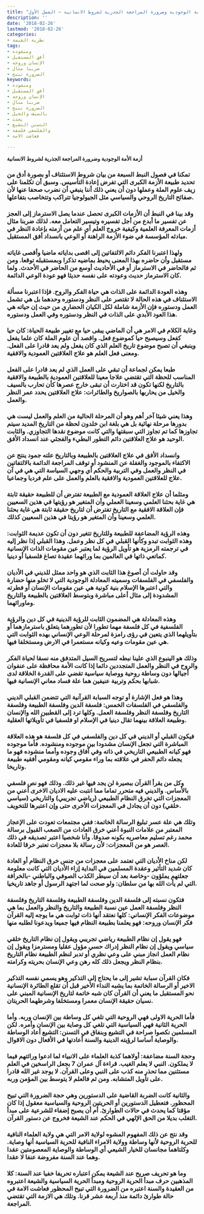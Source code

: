 ```yaml
---
title: "أزمة الأمة الوجودية وضرورة المراجعة الجذرية لشروط الانسانية – الفصل الأول"
description: ''
date: '2018-02-26'
lastmod: '2018-02-26'
categories:
- نظرية القيمة
tags:
- ومنشوده
- أفق المستقبل
- الإنسان وروحه
- ضربنا مثال
- الضرورة تبيح
keywords:
- ومنشوده
- أفق المستقبل
- الإنسان وروحه
- ضربنا مثال
- الضرورة تبيح
- بالسيف والخيل
- يحدث
- التسنن التشيع
- والفلسفي فلسفة
- فعاشت الامة

---
```

**أزمة الأمة الوجودية وضرورة المراجعة الجذرية لشروط الانسانية**

### تمكنا في فصول النبط السبعة من بيان شروط الاستئناف أو بصورة أدق من تحديد طبيعة الأزمة الكبرى التي تفرض إعادة التأسيس. وسبق أن تكلمنا على زيف علوم الملة وعملها دون أن يعني ذلك أننا ينبغي أن نضرب صحفا عنها لأن صفائح التاريخ الروحي والسياسي مثل الجيولوجيا تتراكب وتتخاصب بتفاعلها.

### وقد بينا في النبط أن الأزمات الكبرى تحصل عندما يصل الاسترماز إلى العجز عن تفسير ما أبدع من أجل تفسيره وتيسير التعامل معه. لذلك ضربنا مثال أزمات المعرفة العلمية وكيفية خروج العلم أي علم من أزمته بإعادة النظر في مبادئه المؤسسة في ضوء الأزمة الراهنة أو الوعي بانسداد أفق المستقبل.

### ولهذا اعتبرنا الفكر دائم الالتفاتين إلى اقصى بداياته ماضيا وأقصى غاياته مستقبل وأن حاضره بهذا المعنى يحيط بماضيه تذكرا وبمستقبله توقعا. ومن ثم فالحاضر في الاسترماز أو في الأحاديث أوسع من الحاضر في الأحدث. ولما كان الاسترماز حديث وعودته على نفسه حديثا فهو عودة الوعي الدائمة.

### وهذه العودة الدائمة على الذات هي حياة الفكر والروح. فإذا اعتبرنا مسألة الاستئناف في هذه الحالة لا تقتصر على النظر ودستوره وحدهما بل هي تشمل العمل ودستوره فإن الأزمة شاملة لكل الكيان الحضاري من حيث إن حياته هي هذا العود الأبدي على الذات في النظر ودستوره وفي العمل ودستوره.

### وغاية الكلام في الامر هي أن الماضي يبقى حيا مع تغيير طبيعة الحياة: كان حيا كفعل وسيصبح حيا كموضوع فعل. واقصد أن علوم الملة كان علما يفعل وينبغي أن تصبح موضوع تاريخ العلم الذي كان يفعل ولم يعد قادرا على الفعل. ومعنى فعل العلم هو علاج العلاقتين العمودية والافقية.

### طبعا يمكن لجماعة أن تبقي على العمل الذي لم يعد قادرا على الفعل المناسب للحظة التي تقتضي علاجا معينا للعلاقتين العمودية بالطبيعة والافقية بالتاريخ لكنها تكون قد اختارت أن تبقى خارج عصرها كأن تحارب بالسيف والخيل من يحاربها بالصواريخ والطائرات: علاج العلاقتين يحدد عمر النظر والعمل.

### وهذا يعني شيئا آخر أهم وهو أن المرحلة الحالية من العلم والعمل ليست هي بدورها مرحلة نهائية بل هي بلغة ابن خلدون لحظة من التاريخ المديد سيتم تجاوزها كما تم تجاوز التي سبقتها والتي كانت موضوع نقدها التجاوزي. والثابت الوحيد هو علاج العلاقتين دائم التطور البطيء والفجئي عند انسداد الأفق.

### وانسداد الأفق في علاج العلاقتين بالطبيعة وبالتاريخ علته جمود ينتج عن الاكتفاء بالموجود والغفلة عن المنشود أو توقف المراجعة الدائمة بالالتفاتين في النظر والعمل وفي التربية والحكم أي وجهي السياسة التي هي في آن علاج للعلاقتين العمودية والافقية بالعلم والعمل على علم فرديا وجماعيا.

### ومثلما أن علاج العلاقة العمودية مع الطبيعة تفترض أن للطبيعة حقيقة ثابتة هي غاية بحثنا العلمي وسعينا العملي وأن المتغير هو رؤيتها في هذين السعيين فإن العلاقة الافقية مع التاريخ تفترض أن لتاريخ حقيقة ثابتة هي غاية بحثنا العلمي وسعينا وأن المتغير هو رؤيتا في هذين السعيين كذلك.

### وهذه الرؤية المضاعفة للطبيعة وللتاريخ تتغير دون أن تكون عديمة الثوابت: وهذه الثوابت تبدو وكأنها القبلي في كل نظر وعمل. وهذا القبلي إذا نظر إليه في ترجمته الرمزية هو تأويل الرؤية لما يعتبر عين مقومات الذات الإنسانية كماتعي ذاتها في العالمين بما ورائهما عقيدة تصاغ فلسفيا أو دينيا.

### وقد حاولت أن أصوغ هذا الثابت الذي هو واحد ممثل للديني في الأديان والفلسفي في الفلسفات وسميته المعادلة الوجودية التي لا تخلو منها حضارة والتي اعتبرها الإسلام بنية كونية هي عين مقومات الإنسان أو فطرته المشدودة إلى مثال أعلى مباشرة وبتوسط العلاقتين بالطبيعة والتاريخ وماورائهما.

### وهذه المعادلة هي المضمون الثابت للرؤية الدينية في كل دين والرؤية الفلسفية في كل فلسفة مهما تطورا لأن تطورهما يتعلق باسترمازهما أو بتأويلهما الذي يتعين في رؤى رامزة لمرحلة الوعي الإنساني بهده الثوابت التي هي عين مقومات وعيه وكيانه مستعمرا في الارض ومستخلفا فيها.

### وذلك هو الينبوع الذي علينا نبطه لتسريح السيل المتدفق منه نسقا لحياة الفكر والروح في النظر والعمل المتجددين دائما إذا كانت الأمة محافظة على عنفوان أجيالها دون وساطة روحية ووصاية سياسية تقضي على القدرة الخلاقة لدى شبابها بحكم وتربية عنيفين هما علة فساد معاني الإنسانية فيها.

### وهذا هو فعل الإشارة أو توجه السبابة القرآنية التي تتضمن القبلي الديني والفلسفي في الفلسفات الخمس: فلسفة الدين وفلسفة الطبيعة وفلسفة التاريخ وفلسفة النظر وفلسفة العمل. وكلها ترد إلى القطبين الله والإنسان وطبيعة العلاقة بينهما تقال دينيا في الإسلام او فلسفيا في تأويلاتها العقلية.

### فيكون القبلي أو الديني في كل دين والفلسفي في كل فلسفة هو هذه العلاقة المباشرة التي تجعل الإنسان مشدودا بين موجوده ومنشوده. فأما موجوده فهو كيانه الطبيعي التاريخي في ذاته وفي آفاق وجوده وأمما منشوده فهو ما يجعله دائم الحفر في علاقته بما وراء مقومي كيانه ومقومي أفقيه طبيعة وتاريخا.

### وكل من يقرأ القرآن ببصيرة لن يجد فيها غير ذلك. وذلك فهو نص فلسفي بالأساس. والديني فيه متحرر تماما مما انتبت عليه الاديان الاخرى أعني من المعجزات التي تخرق النظام الطبيعي (رياضي تجريبي) والتاريخي (سياسي خلقي) دون أن يجادل في المعجزات الأخرى حتى وإن اعتبرها للتخويف.

### وتلك هي علة عسر تبليغ الرسالة الخاتمة: ففي مجتمعات تعودت على الإعجاز المعتبر من علامات النبوة أعني خرق العادات من الصعب القبول برسالة محمد رغم تسليم معاصريه بكونه صدوقا. وأنا شخصيا اعتبر تصديقه في ذلك العصر هو من المعجزات: لأن رسالة بلا معجزات تعتبر خرقا للعادة.

### لكن مناخ الأديان التي تعتمد على معجزات من جنس خرق النظام أو العادة كان شديد التأثير وعقدة المسلمين في البداية إزاء الأديان التي كانت معلومة جعلتهم يملؤون -وخاصة بعد أن سيطر الكذب الصوفي والباطني -بالخرافة التي لم يأت الله بها من سلطان: ولو صحت لما اجتهد الرسول أو جاهد تاريخيا.

### فتكون نسبته إلى فلسفة الدين وفلسفة الطبيعة وفلسفة التاريخ وفلسفة النظر وفلسفة العمل عين نسبة الطبيعة والتاريخ والنظر والعمل بما هي موضوعات الفكر الإنساني: كلها نعتقد أنها ذات ثوابت هي ما يوجه إليه القرآن فكر الإنسان وروحه: فهو يعلمنا بطبيعة النظام فيها جميعا ويدعونا لطلبه منها

### فهو يقول إن نظام الطبيعة رياضي تجريبي ويقول إن نظام التاريخ خلقي سياسي ويقول إن نظام النظر إدراك حسي مؤول عقليا ومسترمزا ويقول إن نظام العمل انجاز مبني على وعي نظري أو تدبر لنظم الطبيعة نظام التاريخ بنظام النظر ويجعل ذلك كله رهن وعي الإنسان بحريته وكرامته.

### فكان القرآن سبابة تشير إلى ما يحتاج إلى التذكير وهو يسمي نفسه التذكير الاخير أو الرسالة الخاتمة بما يشبه النداء الأخير قبل أن تقلع الطائرة الإنسانية نحو المستقبل ما يعني أن القرآن كان شبه خاتمة لتاريخ الإنسانية المبني على نسيان حقيقة الإنسان معمرا ومستخلفا وشرطهما الحريتان.

### فأما الحرية الاولى فهي الروحية التي تلغي كل وساطة بين الإنسان وربه. وأما الحرية الثانية فهي السياسية التي تلغي كل وصاية بين الإنسان وأمره. لكن المسلمين نكصوا صراحة في التشيع وبنفاق في التسنن: التشيع أعاد الوساطة والوصاية أساسا لرؤيته الدينية والسنة أعادتها في الأفعال دون الاقوال.

### وحجة السنة مضاعفة: أولاهما كذبة العلماء على الانبياء لما ادعوا وراثتهم فيما لا يملكون. النبي لا يعلم الغيب. قراءة آل عمران 7 بجعل الراسخين في العلم مستثنين مما تحذر منه كذب على النبي وعلى القرآن. لا يوجد غير الله قادرا على تأويل المتشابه. ومن ثم فالعلم لا يتوسط بين المؤمن وربه.

### والثانية كانت الضربة القاضية على الدستورين وهي حجة الضرورة التي تبيح المحظور. فتعطيل الدستورين أو الحريتين الروحية والسياسية معقول إذا كان مؤقتا كما يحدث في حالات الطوارئ. أم أن يصبح إضفاء للشرعية على مبدأ التغلب بديلا من الحق الإلهي في الحكم عند الشيعة فخروج عن دستور القرآن.

### وقد نتج عن ذلك المفهوم المشوه لولاية الامر التي هي ولاية العلماء النافية للحرية الروحية لأنها وساطة وولاية الامراء النافية للحرية السياسية أنها وصاية. وكلتاهما مجانسان للخيار الشيعي أي الوساطة والوصاية المعصومتين عقدا وهما عند السنة مفروضة عنفا لا عقدا.

### وما هو تحريف صريح عند الشيعة يمكن اعتباره تحريفا خفيا عند السنة: كلا المذهبين حرف مبدأ الحرية الروحية ومبدأ الحرية السياسية والشيعة اعتبروه من العقيدة والسنة اعتبره من الضرورة التي تبيح المحظور فعاشت الامة في حالة طوارئ دائمة منذ أربعة عشر قرنا. وتلك هي الازمة التي تقتضي المراجعة.

###